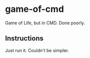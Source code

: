 # game-of-cmd
Game of Life, but in CMD. Done poorly.

## Instructions

Just run it. Couldn't be simpler.
